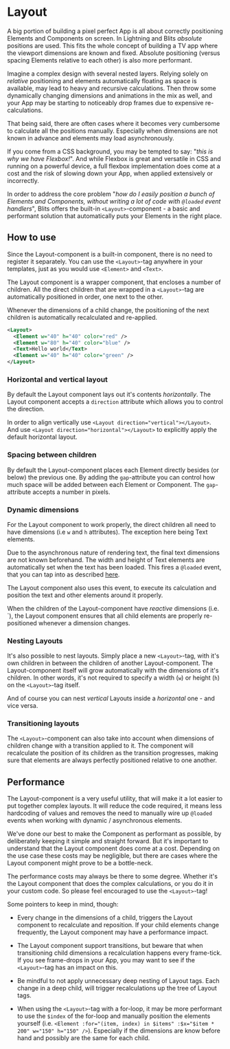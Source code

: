 # Layout

A big portion of building a pixel perfect App is all about correctly positioning Elements and Components on screen. In Lightning and Blits _absolute_ positions are used. This fits the whole concept of building a TV app where the viewport dimensions are known and fixed. Absolute positioning (versus spacing Elements relative to each other) is also more performant.

Imagine a complex design with several nested layers. Relying solely on _relative_ positioning and elements automatically floating as space is available, may lead to heavy and recursive calculations. Then throw some dynamically changing dimensions and animations in the mix as well, and your App may be starting to noticeably drop frames due to expensive re-calculations.

That being said, there are often cases where it becomes very cumbersome to calculate all the positions manually. Especially when dimensions are not known in advance and elements may load asynchronously.

If you come from a CSS background, you may be tempted to say: "_this is why we have Flexbox!_". And while Flexbox is great and versatile in CSS and running on a powerful device, a full flexbox implementation does come at a cost and the risk of slowing down your App, when applied extensively or incorrectly.

In order to address the core problem "_how do I easily position a bunch of Elements and Components, without writing a lot of code with `@loaded` event handlers_", Blits offers the built-in `<Layout>`-component - a basic and performant solution that automatically puts your Elements in the right place.

## How to use

Since the Layout-component is a built-in component, there is no need to register it separately. You can use the `<Layout>`-tag anywhere in your templates, just as you would use `<Element>` and `<Text>`.

The Layout component is a wrapper component, that encloses a number of children. All the direct children that are wrapped in a `<Layout>`-tag are automatically positioned in order, one next to the other.

Whenever the dimensions of a child change, the positioning of the next children is automatically recalculated and re-applied.

```xml
<Layout>
  <Element w="40" h="40" color="red" />
  <Element w="80" h="40" color="blue" />
  <Text>Hello world</Text>
  <Element w="40" h="40" color="green" />
</Layout>
```

### Horizontal and vertical layout

By default the Layout component lays out it's contents _horizontally_. The Layout component accepts a `direction` attribute which allows you to control the direction.

In order to align vertically use `<Layout direction="vertical"></Layout>`. And use `<Layout direction="horizontal"></Layout>` to explicitly apply the default horizontal layout.

### Spacing between children

By default the Layout-component places each Element directly besides (or below) the previous one. By adding the `gap`-attribute you can control how much space will be added between each Element or Component. The `gap`-attribute accepts a number in pixels.

### Dynamic dimensions

For the Layout component to work properly, the direct children all need to have dimensions (i.e `w` and `h` attributes). The exception here being Text elements.

Due to the asynchronous nature of rendering text, the final text dimensions are not known beforehand. The width and height of Text elements are automatically set when the text has been loaded. This fires a `@loaded` event, that you can tap into as described [here](../essentials/displaying_text#text-dimensions).

The Layout component also uses this event, to execute its calculation and position the text and other elements around it properly.

When the children of the Layout-component have _reactive_ dimensions (i.e. `<Element :w="$mywidth" :h="$myheight" />), the Layout component ensures that all child elements are properly re-positioned whenever a dimension changes.

### Nesting Layouts

It's also possible to nest layouts. Simply place a new `<Layout>`-tag, with it's own children in between the children of another Layout-component. The Layout-component itself will grow automatically with the dimensions of it's children. In other words, it's not required to specify a width (`w`) or height (`h`) on the `<Layout>`-tag itself.

And of course you can nest _vertical_ Layouts inside a _horizontal_ one - and vice versa.

### Transitioning layouts

The `<Layout>`-component can also take into account when dimensions of children change with a transition applied to it. The component will recalculate the position of its children as the transition progresses, making sure that elements are always perfectly positioned relative to one another.

## Performance

The Layout-component is a very useful utility, that will make it a lot easier to put together complex layouts. It will reduce the code required, it means less hardcoding of values and removes the need to manually wire up `@loaded` events when working with dynamic / asynchronous elements.

We've done our best to make the Component as performant as possible, by deliberately keeping it simple and straight forward. But it's important to understand that the Layout component does come at a cost. Depending on the use case these costs may be negligible, but there are cases where the Layout component might prove to be a bottle-neck.

The performance costs may always be there to some degree. Whether it's the Layout component that does the complex calculations, or you do it in your custom code. So please feel encouraged to use the `<Layout>`-tag!

Some pointers to keep in mind, though:

- Every change in the dimensions of a child, triggers the Layout component to recalculate and reposition. If your child elements change frequently, the Layout component may have a performance impact.

- The Layout component support transitions, but beware that when transitioning child dimensions a recalculation happens every frame-tick. If you see frame-drops in your App, you may want to see if the `<Layout>`-tag has an impact on this.

- Be mindful to not apply unnecessary deep nesting of Layout tags. Each change in a deep child, will trigger recalculations up the tree of Layout tags.

- When using the `<Layout>`-tag with a for-loop, it may be more performant to use the `$index` of the for-loop and manually position the elements yourself (i.e. `<Element :for="(item, index) in $items" :$x="$item * 200" w="150" h="150" />`). Especially if the dimensions are know before hand and possibly are the same for each child.
